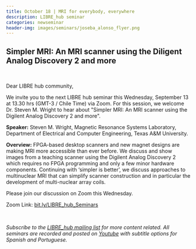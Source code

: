 ```yaml
---
title: October 18 | MRI for everybody, everywhere
description: LIBRE_hub seminar
categories: newseminar
header-img: images/seminars/joseba_alonso_flyer.png
---
```


## Simpler MRI: An MRI scanner using the Diligent Analog Discovery 2 and more

<br>

Dear LIBRE hub community,

We invite you to the next LIBRE hub seminar this Wednesday, September 13 at 13.30 hrs (GMT-3 / Chile Time) via Zoom. For this session, we welcome Dr. Steven M. Wright to hear about "Simpler MRI: An MRI scanner using the Digilent Analog Discovery 2 and more".

**Speaker:** Steven M. Wright, Magnetic Resonance Systems Laboratory, Department of Electrical and Computer Engineering, Texas A&M University.

**Overview:** FPGA-based desktop scanners and new magnet designs are making MRI more accessible than ever before. We discuss and show images from a teaching scanner using the Digilent Analog Discovery 2 which requires no FPGA programming and only a few minor hardware components. Continuing with ‘simpler is better’, we discuss approaches to multinuclear MRI that can simplify scanner construction and in particular the development of multi-nuclear array coils.

Please join our discussion on Zoom this Wednesday.

Zoom Link: [bit.ly/LIBRE_hub_Seminars](https://bit.ly/LIBRE_hub_Seminars)  

<br>

*Subscribe to the [LIBRE_hub mailing list](https://mailchi.mp/2efa11be3d6b/libre_hub) for more content related. All seminars are recorded and posted on [Youtube](https://www.youtube.com/channel/UCKaffupDA8KKrDE0rd668Xw) with subtitle options for Spanish and Portuguese.*
